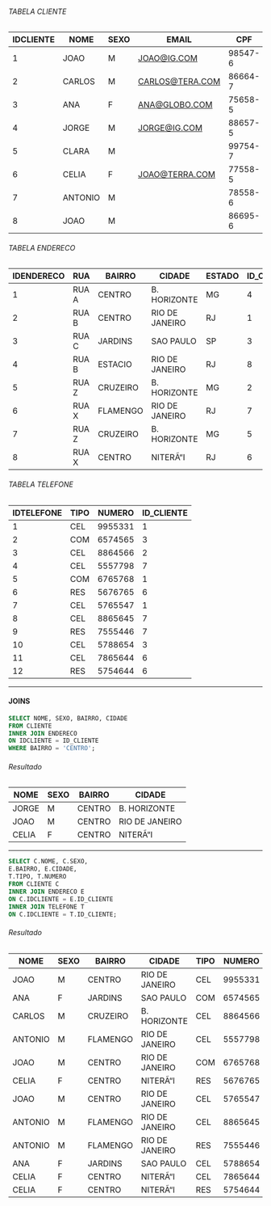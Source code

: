 ###### TABELA CLIENTE
IDCLIENTE|NOME   |SEXO|EMAIL |CPF    |
---------|-------|----|---------------|-------|
1|JOAO   |M   |JOAO@IG.COM    |98547-6|
2|CARLOS |M   |CARLOS@TERA.COM|86664-7|
3|ANA    |F   |ANA@GLOBO.COM  |75658-5|
4|JORGE  |M   |JORGE@IG.COM   |88657-5|
5|CLARA  |M   ||99754-7|
6|CELIA  |F   |JOAO@TERRA.COM |77558-5|
7|ANTONIO|M   ||78558-6|
8|JOAO   |M   ||86695-6|

###### TABELA ENDERECO
IDENDERECO|RUA  |BAIRRO  |CIDADE|ESTADO|ID_CLIENTE|
----------|-----|--------|--------------|------|----------|
1|RUA A|CENTRO  |B. HORIZONTE  |MG    |4|
2|RUA B|CENTRO  |RIO DE JANEIRO|RJ    |1|
3|RUA C|JARDINS |SAO PAULO     |SP    |3|
4|RUA B|ESTACIO |RIO DE JANEIRO|RJ    |8|
5|RUA Z|CRUZEIRO|B. HORIZONTE  |MG    |2|
6|RUA X|FLAMENGO|RIO DE JANEIRO|RJ    |7|
7|RUA Z|CRUZEIRO|B. HORIZONTE  |MG    |5|
8|RUA X|CENTRO  |NITERÃ“I|RJ    |6|

###### TABELA TELEFONE
IDTELEFONE|TIPO|NUMERO |ID_CLIENTE|
----------|----|-------|----------|
1|CEL |9955331|1|
2|COM |6574565|3|
3|CEL |8864566|2|
4|CEL |5557798|7|
5|COM |6765768|1|
6|RES |5676765|6|
7|CEL |5765547|1|
8|CEL |8865645|7|
9|RES |7555446|7|
10|CEL |5788654|3|
11|CEL |7865644|6|
12|RES |5754644|6|
------------
#### JOINS

```sql
SELECT NOME, SEXO, BAIRRO, CIDADE
FROM CLIENTE
INNER JOIN ENDERECO
ON IDCLIENTE = ID_CLIENTE
WHERE BAIRRO = 'CENTRO';
```
######  Resultado
NOME |SEXO|BAIRRO|CIDADE|
-----|----|------|--------------|
JORGE|M   |CENTRO|B. HORIZONTE  |
JOAO |M   |CENTRO|RIO DE JANEIRO|
CELIA|F   |CENTRO|NITERÃ“I|
------------

```sql
SELECT C.NOME, C.SEXO,
E.BAIRRO, E.CIDADE,
T.TIPO, T.NUMERO
FROM CLIENTE C
INNER JOIN ENDERECO E
ON C.IDCLIENTE = E.ID_CLIENTE
INNER JOIN TELEFONE T
ON C.IDCLIENTE = T.ID_CLIENTE;
```
######  Resultado
NOME   |SEXO|BAIRRO  |CIDADE        |TIPO|NUMERO |
-------|----|--------|--------------|----|-------|
JOAO   |M   |CENTRO  |RIO DE JANEIRO|CEL |9955331|
ANA    |F   |JARDINS |SAO PAULO     |COM |6574565|
CARLOS |M   |CRUZEIRO|B. HORIZONTE  |CEL |8864566|
ANTONIO|M   |FLAMENGO|RIO DE JANEIRO|CEL |5557798|
JOAO   |M   |CENTRO  |RIO DE JANEIRO|COM |6765768|
CELIA  |F   |CENTRO  |NITERÃ“I      |RES |5676765|
JOAO   |M   |CENTRO  |RIO DE JANEIRO|CEL |5765547|
ANTONIO|M   |FLAMENGO|RIO DE JANEIRO|CEL |8865645|
ANTONIO|M   |FLAMENGO|RIO DE JANEIRO|RES |7555446|
ANA    |F   |JARDINS |SAO PAULO     |CEL |5788654|
CELIA  |F   |CENTRO  |NITERÃ“I      |CEL |7865644|
CELIA  |F   |CENTRO  |NITERÃ“I      |RES |5754644|
